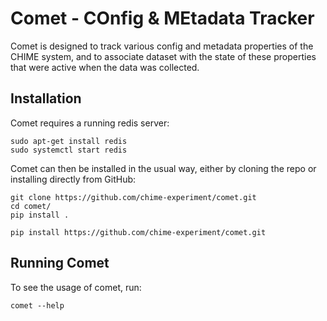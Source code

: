 # Comet - COnfig & MEtadata Tracker

Comet is designed to track various config and metadata properties of the CHIME system,
and to associate dataset with the state of these properties that were active when
the data was collected.

##  Installation
Comet requires a running redis server:
```
sudo apt-get install redis
sudo systemctl start redis
```  
Comet can then be installed in the usual way, either by cloning the repo or installing directly from GitHub:
```
git clone https://github.com/chime-experiment/comet.git
cd comet/
pip install .
```
```
pip install https://github.com/chime-experiment/comet.git
```

## Running Comet
To see the usage of comet, run:
```
comet --help
```
